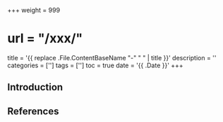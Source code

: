 +++
weight = 999
# url = "/xxx/"
title = '{{ replace .File.ContentBaseName "-" " " | title }}'
description = ''
categories = ['']
tags = ['']
toc = true
date = '{{ .Date }}'
+++

<!--

- Code

```go {linenos=table,hl_lines=[3],anchorlinenos=true}
x
```

- Callout:

{{< alert context="info" text="x" />}}

- Ref:

{{< ref "docs/nav.md" >}}

- Tabs

{{< tabs tabTotal="1">}}
{{% tab tabName="x" %}}
x
{{% /tab %}}
{{< /tabs >}}

-->

## Introduction

## References
